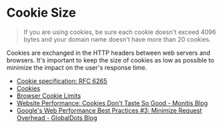 # Cookie Size

> If you are using cookies, be sure each cookie doesn't exceed 4096 bytes and your domain name doesn't have more than 20 cookies.

Cookies are exchanged in the HTTP headers between web servers and browsers. It's important to keep the size of cookies as low as possible to minimize the impact on the user's response time.

- [Cookie specification: RFC 6265](https://tools.ietf.org/html/rfc6265)
- [Cookies](https://developer.mozilla.org/en-US/docs/Web/HTTP/Cookies)
- [Browser Cookie Limits](http://browsercookielimits.squawky.net/)
- [Website Performance: Cookies Don't Taste So Good - Monitis Blog](http://www.monitis.com/blog/website-performance-cookies-dont-taste-so-good/)
- [Google's Web Performance Best Practices #3: Minimize Request Overhead - GlobalDots Blog](https://www.globaldots.com/googles-web-performance-best-practices-3-minimize-request-overhead/)
